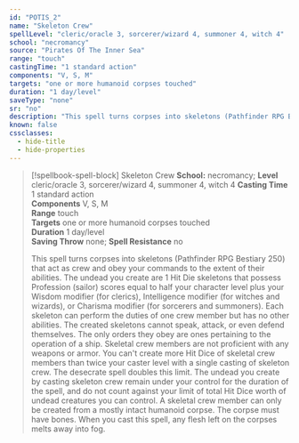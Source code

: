 ```yaml
---
id: "POTIS_2"
name: "Skeleton Crew"
spellLevel: "cleric/oracle 3, sorcerer/wizard 4, summoner 4, witch 4"
school: "necromancy"
source: "Pirates Of The Inner Sea"
range: "touch"
castingTime: "1 standard action"
components: "V, S, M"
targets: "one or more humanoid corpses touched"
duration: "1 day/level"
saveType: "none"
sr: "no"
description: "This spell turns corpses into skeletons (Pathfinder RPG Bestiary 250) that act as crew and obey your commands to the extent of their abilities.  The undead you create are 1 Hit Die skeletons that possess Profession (sailor) scores equal to half your character level plus your Wisdom modifier (for clerics), Intelligence modifier (for witches and wizards), or Charisma modifier (for sorcerers and summoners). Each skeleton can perform the duties of one crew member but has no other abilities. The created skeletons cannot speak, attack, or even defend themselves. The only orders they obey are ones pertaining to the operation of a ship. Skeletal crew members are not proficient with any weapons or armor.  You can't create more Hit Dice of skeletal crew members than twice your caster level with a single casting of skeleton crew. The desecrate spell doubles this limit.  The undead you create by casting skeleton crew remain under your control for the duration of the spell, and do not count against your limit of total Hit Dice worth of undead creatures you can control.  A skeletal crew member can only be created from a mostly intact humanoid corpse. The corpse must have bones. When you cast this spell, any flesh left on the corpses melts away into fog."
known: false
cssclasses:
  - hide-title
  - hide-properties
---
```


> [!spellbook-spell-block] Skeleton Crew
> **School:** necromancy; **Level** cleric/oracle 3, sorcerer/wizard 4, summoner 4, witch 4
> **Casting Time** 1 standard action  
> **Components** V, S, M  
> **Range** touch  
> **Targets** one or more humanoid corpses touched  
> **Duration** 1 day/level  
> **Saving Throw** none; **Spell Resistance** no
> 
> This spell turns corpses into skeletons (Pathfinder RPG Bestiary 250) that act as crew and obey your commands to the extent of their abilities.  The undead you create are 1 Hit Die skeletons that possess Profession (sailor) scores equal to half your character level plus your Wisdom modifier (for clerics), Intelligence modifier (for witches and wizards), or Charisma modifier (for sorcerers and summoners). Each skeleton can perform the duties of one crew member but has no other abilities. The created skeletons cannot speak, attack, or even defend themselves. The only orders they obey are ones pertaining to the operation of a ship. Skeletal crew members are not proficient with any weapons or armor.  You can't create more Hit Dice of skeletal crew members than twice your caster level with a single casting of skeleton crew. The desecrate spell doubles this limit.  The undead you create by casting skeleton crew remain under your control for the duration of the spell, and do not count against your limit of total Hit Dice worth of undead creatures you can control.  A skeletal crew member can only be created from a mostly intact humanoid corpse. The corpse must have bones. When you cast this spell, any flesh left on the corpses melts away into fog.